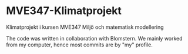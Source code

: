 # MVE347-Klimatprojekt
Klimatprojekt i kursen MVE347 Miljö och matematisk modellering

The code was written in collaboration with Blomstern. We mainly worked from my computer, hence most commits are by "my" profile.
